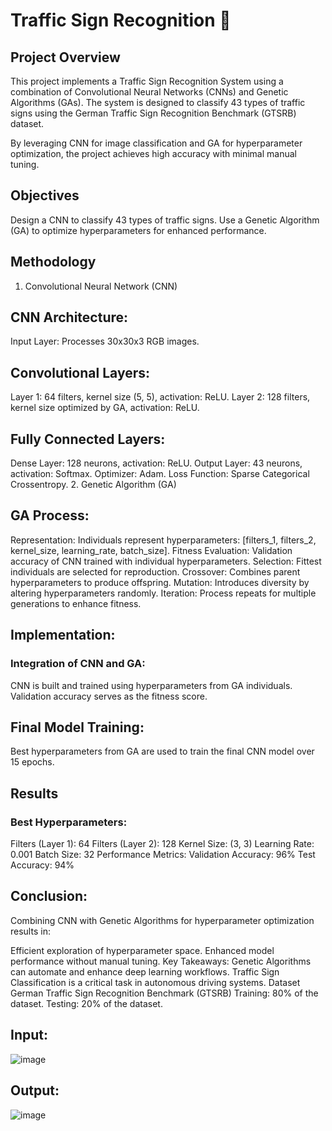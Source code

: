 # Traffic Sign Recognition 🚦

## Project Overview
This project implements a Traffic Sign Recognition System using a combination of Convolutional Neural Networks (CNNs) and Genetic Algorithms (GAs). The system is designed to classify 43 types of traffic signs using the German Traffic Sign Recognition Benchmark (GTSRB) dataset.

By leveraging CNN for image classification and GA for hyperparameter optimization, the project achieves high accuracy with minimal manual tuning.

## Objectives
Design a CNN to classify 43 types of traffic signs.
Use a Genetic Algorithm (GA) to optimize hyperparameters for enhanced performance.

## Methodology
1. Convolutional Neural Network (CNN)

## CNN Architecture:
Input Layer: Processes 30x30x3 RGB images.

## Convolutional Layers:
Layer 1: 64 filters, kernel size (5, 5), activation: ReLU.
Layer 2: 128 filters, kernel size optimized by GA, activation: ReLU.

## Fully Connected Layers:
Dense Layer: 128 neurons, activation: ReLU.
Output Layer: 43 neurons, activation: Softmax.
Optimizer: Adam.
Loss Function: Sparse Categorical Crossentropy.
2. Genetic Algorithm (GA)

## GA Process:
Representation: Individuals represent hyperparameters:
[filters_1, filters_2, kernel_size, learning_rate, batch_size].
Fitness Evaluation: Validation accuracy of CNN trained with individual hyperparameters.
Selection: Fittest individuals are selected for reproduction.
Crossover: Combines parent hyperparameters to produce offspring.
Mutation: Introduces diversity by altering hyperparameters randomly.
Iteration: Process repeats for multiple generations to enhance fitness.

## Implementation:
### Integration of CNN and GA:
CNN is built and trained using hyperparameters from GA individuals.
Validation accuracy serves as the fitness score.

## Final Model Training:
Best hyperparameters from GA are used to train the final CNN model over 15 epochs.

## Results
### Best Hyperparameters:

Filters (Layer 1): 64
Filters (Layer 2): 128
Kernel Size: (3, 3)
Learning Rate: 0.001
Batch Size: 32
Performance Metrics:
Validation Accuracy: 96%
Test Accuracy: 94%
## Conclusion:
Combining CNN with Genetic Algorithms for hyperparameter optimization results in:

Efficient exploration of hyperparameter space.
Enhanced model performance without manual tuning.
Key Takeaways:
Genetic Algorithms can automate and enhance deep learning workflows.
Traffic Sign Classification is a critical task in autonomous driving systems.
Dataset
German Traffic Sign Recognition Benchmark (GTSRB)
Training: 80% of the dataset.
Testing: 20% of the dataset.
## Input:
![image](https://github.com/user-attachments/assets/f9c9667e-47a6-475f-a26f-fb6d7c755fb6)

## Output:
![image](https://github.com/user-attachments/assets/6d99acd7-c921-419d-8fb1-a56ac2b5d4d3)


